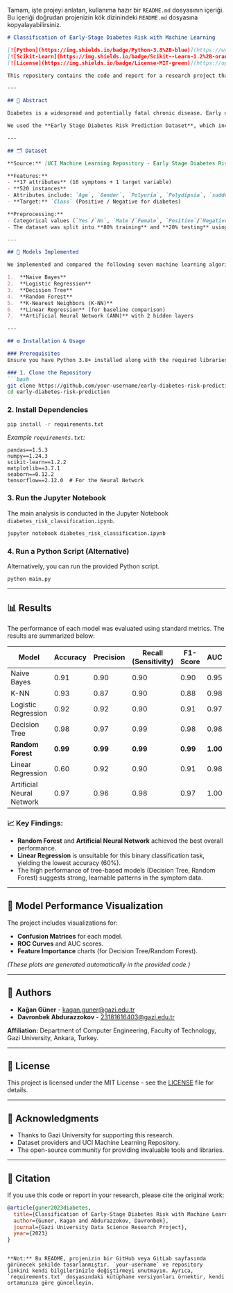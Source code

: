 Tamam, işte projeyi anlatan, kullanıma hazır bir `README.md` dosyasının içeriği. Bu içeriği doğrudan projenizin kök dizinindeki `README.md` dosyasına kopyalayabilirsiniz.

```markdown
# Classification of Early-Stage Diabetes Risk with Machine Learning

[![Python](https://img.shields.io/badge/Python-3.8%2B-blue)](https://www.python.org/)
[![Scikit-Learn](https://img.shields.io/badge/Scikit--Learn-1.2%2B-orange)](https://scikit-learn.org/stable/)
[![License](https://img.shields.io/badge/License-MIT-green)](https://opensource.org/licenses/MIT)

This repository contains the code and report for a research project that aims to classify the risk of early-stage diabetes using various machine learning algorithms. The study is conducted as part of a Data Science research project at Gazi University.

---

## 📖 Abstract

Diabetes is a widespread and potentially fatal chronic disease. Early diagnosis and intervention are crucial to mitigate its adverse effects and improve patients' quality of life. This project leverages machine learning to predict diabetes risk based on symptom data, eliminating the need for initial medical procedures like blood tests.

We used the **Early Stage Diabetes Risk Prediction Dataset**, which includes 16 symptom-based features from 520 individuals. Seven different machine learning models were trained and evaluated. The **Random Forest** algorithm achieved the highest performance with **99% accuracy, precision, recall, and F1-score**.

---

## 🗂️ Dataset

**Source:** [UCI Machine Learning Repository - Early Stage Diabetes Risk Prediction Dataset](https://archive.ics.uci.edu/ml/datasets/Early+stage+diabetes+risk+prediction+dataset)

**Features:**
- **17 attributes** (16 symptoms + 1 target variable)
- **520 instances**
- Attributes include: `Age`, `Gender`, `Polyuria`, `Polydipsia`, `sudden weight loss`, `weakness`, `Polyphagia`, `Genital thrush`, `visual blurring`, `Itching`, `Irritability`, `delayed healing`, `partial paresis`, `muscle stiffness`, `Alopecia`, `Obesity`
- **Target:** `Class` (Positive / Negative for diabetes)

**Preprocessing:**
- Categorical values (`Yes`/`No`, `Male`/`Female`, `Positive`/`Negative`) were converted to binary (`1`/`0`).
- The dataset was split into **80% training** and **20% testing** using `train_test_split`.

---

## 🤖 Models Implemented

We implemented and compared the following seven machine learning algorithms:

1.  **Naive Bayes**
2.  **Logistic Regression**
3.  **Decision Tree**
4.  **Random Forest**
5.  **K-Nearest Neighbors (K-NN)**
6.  **Linear Regression** (for baseline comparison)
7.  **Artificial Neural Network (ANN)** with 2 hidden layers

---

## ⚙️ Installation & Usage

### Prerequisites
Ensure you have Python 3.8+ installed along with the required libraries.

### 1. Clone the Repository
```bash
git clone https://github.com/your-username/early-diabetes-risk-prediction.git
cd early-diabetes-risk-prediction
```

### 2. Install Dependencies
```bash
pip install -r requirements.txt
```
*Example `requirements.txt`:*
```
pandas==1.5.3
numpy==1.24.3
scikit-learn==1.2.2
matplotlib==3.7.1
seaborn==0.12.2
tensorflow==2.12.0  # For the Neural Network
```

### 3. Run the Jupyter Notebook
The main analysis is conducted in the Jupyter Notebook `diabetes_risk_classification.ipynb`.
```bash
jupyter notebook diabetes_risk_classification.ipynb
```

### 4. Run a Python Script (Alternative)
Alternatively, you can run the provided Python script.
```bash
python main.py
```

---

## 📊 Results

The performance of each model was evaluated using standard metrics. The results are summarized below:

| Model                | Accuracy | Precision | Recall (Sensitivity) | F1-Score | AUC   |
| -------------------- | -------- | --------- | -------------------- | -------- | ----- |
| Naive Bayes          | 0.91     | 0.90      | 0.90                 | 0.90     | 0.95  |
| K-NN                 | 0.93     | 0.87      | 0.90                 | 0.88     | 0.98  |
| Logistic Regression  | 0.92     | 0.92      | 0.90                 | 0.91     | 0.97  |
| Decision Tree        | 0.98     | 0.97      | 0.99                 | 0.98     | 0.98  |
| **Random Forest**    | **0.99** | **0.99**  | **0.99**             | **0.99** | **1.00** |
| Linear Regression    | 0.60     | 0.92      | 0.90                 | 0.91     | 0.98  |
| Artificial Neural Network | 0.97  | 0.96      | 0.98                 | 0.97     | 1.00  |

### 📈 Key Findings:
- **Random Forest** and **Artificial Neural Network** achieved the best overall performance.
- **Linear Regression** is unsuitable for this binary classification task, yielding the lowest accuracy (60%).
- The high performance of tree-based models (Decision Tree, Random Forest) suggests strong, learnable patterns in the symptom data.

---

## 🧠 Model Performance Visualization

The project includes visualizations for:
- **Confusion Matrices** for each model.
- **ROC Curves** and AUC scores.
- **Feature Importance** charts (for Decision Tree/Random Forest).

*(These plots are generated automatically in the provided code.)*

---

## 👥 Authors

- **Kağan Güner** - [kagan.guner@gazi.edu.tr](mailto:kagan.guner@gazi.edu.tr)
- **Davronbek Abdurazzokov** - [23181616403@gazi.edu.tr](mailto:23181616403@gazi.edu.tr)

**Affiliation:** Department of Computer Engineering, Faculty of Technology, Gazi University, Ankara, Turkey.

---

## 📝 License

This project is licensed under the MIT License - see the [LICENSE](LICENSE) file for details.

---

## 🙏 Acknowledgments

- Thanks to Gazi University for supporting this research.
- Dataset providers and UCI Machine Learning Repository.
- The open-source community for providing invaluable tools and libraries.

---

## 🔗 Citation

If you use this code or report in your research, please cite the original work:

```bibtex
@article{guner2023diabetes,
  title={Classification of Early-Stage Diabetes Risk with Machine Learning},
  author={Guner, Kagan and Abdurazzokov, Davronbek},
  journal={Gazi University Data Science Research Project},
  year={2023}
}
```
```

**Not:** Bu README, projenizin bir GitHub veya GitLab sayfasında görünecek şekilde tasarlanmıştır. `your-username` ve repository linkini kendi bilgilerinizle değiştirmeyi unutmayın. Ayrıca, `requirements.txt` dosyasındaki kütüphane versiyonları örnektir, kendi ortamınıza göre güncelleyin.
